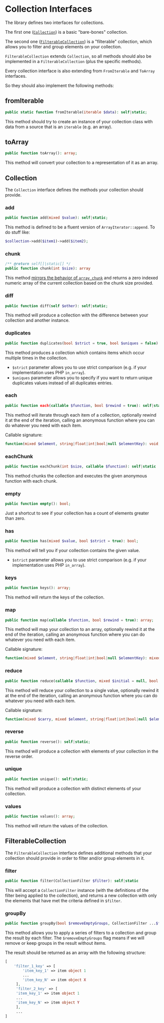 # Collection Interfaces

The library defines two interfaces for collections.

The first one ([`Collection`](../src/Collection.php)) is a basic "bare-bones" collection.

The second one ([`FilterableCollection`](../src/FilterableCollection.php)) is a "filterable" collection, which allows you to filter and group elements on your collection.

`FilterableCollection` extends `Collection`, so all methods should also be implemented in a `FilterableCollection` (plus the specific methods).  

Every collection interface is also extending from `FromIterable` and `ToArray` interfaces. 

So they should also implement the following methods:

## fromIterable

```php
public static function fromIterable(iterable $data): self|static;
```

This method should try to create an instance of your collection class with data from a source that is an `iterable` (e.g. an array).

## toArray

```php
public function toArray(): array;
```

This method will convert your collection to a representation of it as an array.

## Collection

The `Collection` interface defines the methods your collection should provide.

### add

```php
public function add(mixed $value): self|static;
```

This method is defined to be a fluent version of `ArrayIterator::append`. To do stuff like:

```php
$collection->add($item1)->add($item2);
```

### chunk

```php
/** @return self[]|static[] */
public function chunk(int $size): array
```

This method [mirrors the behavior of `array_chunk`](https://www.php.net/manual/function.array-chunk.php) and returns a zero indexed numeric array of the current collection based on the chunk size provided.

### diff

```php
public function diff(self $other): self|static;
```

This method will produce a collection with the difference between your collection and another instance.

### duplicates

```php
public function duplicates(bool $strict = true, bool $uniques = false): self|static;
```

This method produces a collection which contains items which occur multiple times in the collection.

- `$strict` parameter allows you to use strict comparison (e.g. if your implementation uses PHP `in_array`).
- `$uniques` parameter allows you to specify if you want to return unique duplicates values instead of all duplicates entries.

### each

```php
public function each(callable $function, bool $rewind = true): self|static;
```

This method will iterate through each item of a collection, optionally rewind it at the end of the iteration, calling an anonymous function where you can do whatever you need with each item.

Callable signature:

```php
function(mixed $element, string|float|int|bool|null $elementKey): void;
```

### eachChunk

```php
public function eachChunk(int $size, callable $function): self|static
```

This method chunks the collection and executes the given anonymous function with each chunk.

### empty

```php
public function empty(): bool;
```

Just a shortcut to see if your collection has a count of elements greater than zero.

### has

```php
public function has(mixed $value, bool $strict = true): bool;
```

This method will tell you if your collection contains the given value.
 
- `$strict` parameter allows you to use strict comparison (e.g. if your implementation uses PHP `in_array`).

### keys

```php
public function keys(): array;
```

This method will return the keys of the collection.

### map

```php
public function map(callable $function, bool $rewind = true): array;
```

This method will map your collection to an array, optionally rewind it at the end of the iteration, calling an anonymous function where you can do whatever you need with each item.

Callable signature:

```php
function(mixed $element, string|float|int|bool|null $elementKey): mixed;
```

### reduce

```php
public function reduce(callable $function, mixed $initial = null, bool $rewind = true): mixed;
```

This method will reduce your collection to a single value, optionally rewind it at the end of the iteration, calling an anonymous function where you can do whatever you need with each item.

Callable signature:

```php
function(mixed $carry, mixed $element, string|float|int|bool|null $elementKey): mixed;
```

### reverse

```php
public function reverse(): self|static;
```

This method will produce a collection with elements of your collection in the reverse order.

### unique

```php
public function unique(): self|static;
```

This method will produce a collection with distinct elements of your collection.

### values

```php
public function values(): array;
```

This method will return the values of the collection.

## FilterableCollection

The `FilterableCollection` interface defines additional methods that your collection should provide in order to filter and/or group elements in it.

### filter

```php
public function filter(CollectionFilter $filter): self|static
```

This will accept a `CollectionFilter` instance (with the definitions of the filter being applied to the collection), and returns a new collection with only the elements that have met the criteria defined in `$filter`.

### groupBy

```php
public function groupBy(bool $removeEmptyGroups, CollectionFilter ...$filters): array
```

This method allows you to apply a series of filters to a collection and group the result by each filter. The `$removeEmptyGroups` flag means if we will remove or keep groups in the result without items.

The result should be returned as an array with the following structure:

```php
[
    'filter_1_key' => [
        'item_key_1' => item object 1
        ...
        'item_key_N' => item object X
     ],
     'filter_2_key' => [
     'item_key_1' => item object 1
     ...
     'item_key_N' => item object Y
     ],
     ...
]
```
